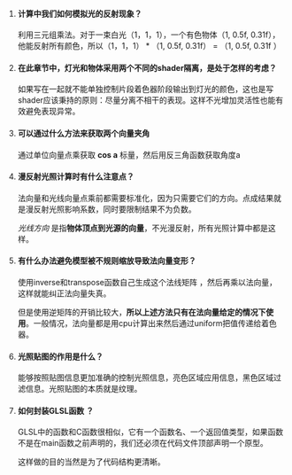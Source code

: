 1. #### 计算中我们如何模拟光的反射现象？

   利用三元组乘法。对于一束白光（1，1，1），一个有色物体（1, 0.5f, 0.31f），他能反射所有颜色，所以（1，1，1） * （1, 0.5f, 0.31f） = （1, 0.5f, 0.31f ）

2. #### 在此章节中，灯光和物体采用两个不同的shader隔离，是处于怎样的考虑？

   如果写在一起就不能单独控制片段着色器阶段输出到灯光的颜色，这也是写shader应该秉持的原则：尽量分离不相干的表现。这样不光增加灵活性也能有效避免表现异常。
   
3. #### 可以通过什么方法来获取两个向量夹角

   通过单位向量点乘获取 **cos a** 标量，然后用反三角函数获取角度a

4. #### 漫反射光照计算时有什么注意点？

   法向量和光线向量点乘前都需要标准化，因为只需要它们的方向。点成结果就是漫反射光照影响系数，同时要限制结果不为负数。

   *光线方向* 是指**物体顶点到光源的向量**，不光漫反射，所有光照计算中都是这样。

5. #### 有什么办法避免模型被不规则缩放导致法向量变形？

    使用inverse和transpose函数自己生成这个法线矩阵 ，然后再乘以法向量，这样就能纠正法向量失真。

   但是使用逆矩阵的开销比较大，**所以上述方法只有在法向量给定的情况下使用**。一般情况，法向量都是用cpu计算出来然后通过uniform把值传递给着色器。
   
6. #### 光照贴图的作用是什么？

    能够按照贴图信息更加准确的控制光照信息，亮色区域应用信息，黑色区域过滤信息。光照贴图的本质就是纹理。

7. #### 如何封装GLSL函数 ？

     GLSL中的函数和C函数很相似，它有一个函数名、一个返回值类型，如果函数不是在main函数之前声明的，我们还必须在代码文件顶部声明一个原型。 

    这样做的目的当然是为了代码结构更清晰。
